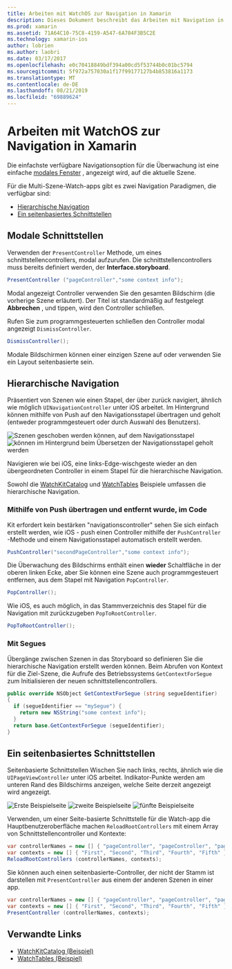 ```yaml
---
title: Arbeiten mit WatchOS zur Navigation in Xamarin
description: Dieses Dokument beschreibt das Arbeiten mit Navigation in einer WatchOS-Anwendung. Es wird erläutert, modale Schnittstellen, hierarchische Navigation und seitenbasierte Schnittstellen.
ms.prod: xamarin
ms.assetid: 71A64C10-75C8-4159-A547-6A704F3B5C2E
ms.technology: xamarin-ios
author: lobrien
ms.author: laobri
ms.date: 03/17/2017
ms.openlocfilehash: e0c70418849bdf394a00cd5f53744b0c01bc5794
ms.sourcegitcommit: 5f972a757030a1f17f99177127b4b853816a1173
ms.translationtype: MT
ms.contentlocale: de-DE
ms.lasthandoff: 08/21/2019
ms.locfileid: "69889624"
---
```

# <a name="working-with-watchos-navigation-in-xamarin"></a>Arbeiten mit WatchOS zur Navigation in Xamarin

Die einfachste verfügbare Navigationsoption für die Überwachung ist eine einfache [modales Fenster](#modal) , angezeigt wird, auf die aktuelle Szene.

Für die Multi-Szene-Watch-apps gibt es zwei Navigation Paradigmen, die verfügbar sind:

- [Hierarchische Navigation](#Hierarchical_Navigation)
- [Ein seitenbasiertes Schnittstellen](#Page-Based_Interfaces)

<a name="modal"/>

## <a name="modal-interfaces"></a>Modale Schnittstellen

Verwenden der `PresentController` Methode, um eines schnittstellencontrollers, modal aufzurufen. Die schnittstellencontrollers muss bereits definiert werden, der **Interface.storyboard**.

```csharp
PresentController ("pageController","some context info");
```

Modal angezeigt Controller verwenden Sie den gesamten Bildschirm (die vorherige Szene erläutert). Der Titel ist standardmäßig auf festgelegt **Abbrechen** , und tippen, wird den Controller schließen.

Rufen Sie zum programmgesteuerten schließen den Controller modal angezeigt `DismissController`.

```csharp
DismissController();
```

Modale Bildschirmen können einer einzigen Szene auf oder verwenden Sie ein Layout seitenbasierte sein.

<a name="Hierarchical_Navigation"/>

## <a name="hierarchical-navigation"></a>Hierarchische Navigation

Präsentiert von Szenen wie einen Stapel, der über zurück navigiert, ähnlich wie möglich `UINavigationController` unter iOS arbeitet. Im Hintergrund können mithilfe von Push auf den Navigationsstapel übertragen und geholt (entweder programmgesteuert oder durch Auswahl des Benutzers).

![](navigation-images/hierarchy-1.png "Szenen geschoben werden können, auf dem Navigationsstapel") ![](navigation-images/hierarchy-2.png "können im Hintergrund beim Übersetzen der Navigationsstapel geholt werden")

Navigieren wie bei iOS, eine links-Edge-wischgeste wieder an den übergeordneten Controller in einem Stapel für die hierarchische Navigation.

Sowohl die [WatchKitCatalog](https://docs.microsoft.com/samples/xamarin/ios-samples/watchos-watchkitcatalog) und [WatchTables](https://docs.microsoft.com/samples/xamarin/ios-samples/watchos-watchtables) Beispiele umfassen die hierarchische Navigation.

### <a name="pushing-and-popping-in-code"></a>Mithilfe von Push übertragen und entfernt wurde, im Code

Kit erfordert kein bestärken "navigationscontroller" sehen Sie sich einfach erstellt werden, wie iOS - push einen Controller mithilfe der `PushController` -Methode und einem Navigationsstapel automatisch erstellt werden.

```csharp
PushController("secondPageController","some context info");
```

Die Überwachung des Bildschirms enthält einen **wieder** Schaltfläche in der oberen linken Ecke, aber Sie können eine Szene auch programmgesteuert entfernen, aus dem Stapel mit Navigation `PopController`.

```csharp
PopController();
```

Wie iOS, es auch möglich, in das Stammverzeichnis des Stapel für die Navigation mit zurückzugeben `PopToRootController`.

```csharp
PopToRootController();
```

### <a name="using-segues"></a>Mit Segues

Übergänge zwischen Szenen in das Storyboard so definieren Sie die hierarchische Navigation erstellt werden können. Beim Abrufen von Kontext für die Ziel-Szene, die Aufrufe des Betriebssystems `GetContextForSegue` zum Initialisieren der neuen schnittstellencontrollers.

```csharp
public override NSObject GetContextForSegue (string segueIdentifier)
{
  if (segueIdentifier == "mySegue") {
    return new NSString("some context info");
  }
  return base.GetContextForSegue (segueIdentifier);
}
```

<a name="Page-Based_Interfaces"/>

## <a name="page-based-interfaces"></a>Ein seitenbasiertes Schnittstellen

Seitenbasierte Schnittstellen Wischen Sie nach links, rechts, ähnlich wie die `UIPageViewController` unter iOS arbeitet. Indikator-Punkte werden am unteren Rand des Bildschirms anzeigen, welche Seite derzeit angezeigt wird angezeigt.

![](navigation-images/paged-1.png "Erste Beispielseite") ![](navigation-images/paged-2.png "zweite Beispielseite") ![](navigation-images/paged-5.png "fünfte Beispielseite")


Verwenden, um einer Seite-basierte Schnittstelle für die Watch-app die Hauptbenutzeroberfläche machen `ReloadRootControllers` mit einem Array von Schnittstellencontroller und Kontexte:

```csharp
var controllerNames = new [] { "pageController", "pageController", "pageController", "pageController", "pageController" };
var contexts = new [] { "First", "Second", "Third", "Fourth", "Fifth" };
ReloadRootControllers (controllerNames, contexts);
```

Sie können auch einen seitenbasierte-Controller, der nicht der Stamm ist darstellen mit `PresentController` aus einem der anderen Szenen in einer app.

```csharp
var controllerNames = new [] { "pageController", "pageController", "pageController", "pageController", "pageController" };
var contexts = new [] { "First", "Second", "Third", "Fourth", "Fifth" };
PresentController (controllerNames, contexts);
```



## <a name="related-links"></a>Verwandte Links

- [WatchKitCatalog (Beispiel)](https://docs.microsoft.com/samples/xamarin/ios-samples/watchos-watchkitcatalog)
- [WatchTables (Beispiel)](https://developer.xamarin.com//samples/monotouch/watchOS/WatchTables/)
